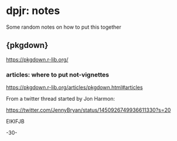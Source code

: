 # dpjr: notes

Some random notes on how to put this together


## {pkgdown}

https://pkgdown.r-lib.org/

### articles: where to put not-vignettes


https://pkgdown.r-lib.org/articles/pkgdown.html#articles


From a twitter thread started by Jon Harmon:

https://twitter.com/JennyBryan/status/1450926749936611330?s=20

EIKIFJB



-30-
